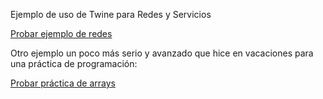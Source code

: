 Ejemplo de uso de Twine para Redes y Servicios

[Probar ejemplo de redes](RyS.html)

Otro ejemplo un poco más serio y avanzado que hice en vacaciones para una práctica de programación:

[Probar práctica de arrays](array.html)
